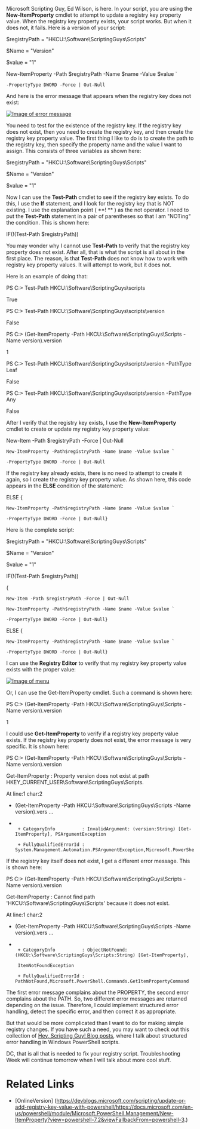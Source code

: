Microsoft Scripting Guy, Ed Wilson, is here. In your script, you are using the **New-ItemProperty** cmdlet to attempt to update a registry key property value. When the registry key property exists, your script works. But when it does not, it fails. Here is a version of your script:

$registryPath = "HKCU:\Software\ScriptingGuys\Scripts"

$Name = "Version"

$value = "1"

New-ItemProperty -Path $registryPath -Name $name -Value $value `

    -PropertyType DWORD -Force | Out-Null

And here is the error message that appears when the registry key does not exist:

[![Image of error message](https://devblogs.microsoft.com/wp-content/uploads/sites/29/2019/02/hsg-4-2-15-01.png "Image of error message")](https://devblogs.microsoft.com/wp-content/uploads/sites/29/2019/02/hsg-4-2-15-01.png)

You need to test for the existence of the registry key. If the registry key does not exist, then you need to create the registry key, and then create the registry key property value. The first thing I like to do is to create the path to the registry key, then specify the property name and the value I want to assign. This consists of three variables as shown here:

$registryPath = "HKCU:\Software\ScriptingGuys\Scripts"

$Name = "Version"

$value = "1"

Now I can use the **Test-Path** cmdlet to see if the registry key exists. To do this, I use the **If** statement, and I look for the registry key that is NOT existing. I use the explanation point (  **! ** ) as the not operator. I need to put the **Test-Path** statement in a pair of parentheses so that I am "NOTing" the condition. This is shown here:

IF(!(Test-Path $registryPath))

You may wonder why I cannot use **Test-Path** to verify that the registry key property does not exist. After all, that is what the script is all about in the first place. The reason, is that **Test-Path** does not know how to work with registry key property values. It will attempt to work, but it does not.

Here is an example of doing that:

PS C:\> Test-Path HKCU:\Software\ScriptingGuys\scripts

True

PS C:\> Test-Path HKCU:\Software\ScriptingGuys\scripts\version

False

PS C:\> (Get-ItemProperty -Path HKCU:\Software\ScriptingGuys\Scripts -Name version).version

1

PS C:\> Test-Path HKCU:\Software\ScriptingGuys\scripts\version -PathType Leaf

False

PS C:\> Test-Path HKCU:\Software\ScriptingGuys\scripts\version -PathType Any

False

After I verify that the registry key exists, I use the **New-ItemProperty** cmdlet to create or update my registry key property value:

New-Item -Path $registryPath -Force | Out-Null

    New-ItemProperty -Path$registryPath -Name $name -Value $value `

    -PropertyType DWORD -Force | Out-Null

If the registry key already exists, there is no need to attempt to create it again, so I create the registry key property value. As shown here, this code appears in the **ELSE** condition of the statement:

ELSE {

    New-ItemProperty -Path$registryPath -Name $name -Value $value `

    -PropertyType DWORD -Force | Out-Null}

Here is the complete script:

$registryPath = "HKCU:\Software\ScriptingGuys\Scripts"

$Name = "Version"

$value = "1"

IF(!(Test-Path $registryPath))

  {

    New-Item -Path $registryPath -Force | Out-Null

    New-ItemProperty -Path$registryPath -Name $name -Value $value `

    -PropertyType DWORD -Force | Out-Null}

 ELSE {

    New-ItemProperty -Path$registryPath -Name $name -Value $value `

    -PropertyType DWORD -Force | Out-Null}

I can use the **Registry Editor** to verify that my registry key property value exists with the proper value:

[![Image of menu](https://devblogs.microsoft.com/wp-content/uploads/sites/29/2019/02/hsg-4-2-15-02.png "Image of menu")](https://devblogs.microsoft.com/wp-content/uploads/sites/29/2019/02/hsg-4-2-15-02.png)

Or, I can use the Get-ItemProperty cmdlet. Such a command is shown here:

PS C:\> (Get-ItemProperty -Path HKCU:\Software\ScriptingGuys\Scripts -Name version).version

1

I could use **Get-ItemProperty** to verify if a registry key property value exists. If the registry key property does not exist, the error message is very specific. It is shown here:

PS C:\> (Get-ItemProperty -Path HKCU:\Software\ScriptingGuys\Scripts -Name version).version

Get-ItemProperty : Property version does not exist at path HKEY_CURRENT_USER\Software\ScriptingGuys\Scripts.

At line:1 char:2

+ (Get-ItemProperty -Path HKCU:\Software\ScriptingGuys\Scripts -Name version).vers …
+ ```

   + CategoryInfo          : InvalidArgument: (version:String) [Get-ItemProperty], PSArgumentException

   + FullyQualifiedErrorId : System.Management.Automation.PSArgumentException,Microsoft.PowerShell.Commands.GetItemPropertyCommand

  ```

If the registry key itself does not exist, I get a different error message. This is shown here:

PS C:\> (Get-ItemProperty -Path HKCU:\Software\ScriptingGuys\Scripts -Name version).version

Get-ItemProperty : Cannot find path 'HKCU:\Software\ScriptingGuys\Scripts' because it does not exist.

At line:1 char:2

+ (Get-ItemProperty -Path HKCU:\Software\ScriptingGuys\Scripts -Name version).vers …
+ ```

   + CategoryInfo          : ObjectNotFound: (HKCU:\Software\ScriptingGuys\Scripts:String) [Get-ItemProperty],

   ItemNotFoundException

   + FullyQualifiedErrorId : PathNotFound,Microsoft.PowerShell.Commands.GetItemPropertyCommand

  ```

The first error message complains about the PROPERTY, the second error complains about the PATH. So, two different error messages are returned depending on the issue. Therefore, I could implement structured error handling, detect the specific error, and then correct it as appropriate.

But that would be more complicated than I want to do for making simple registry changes. If you have such a need, you may want to check out this collection of [Hey, Scripting Guy! Blog posts](https://social.technet.microsoft.com/Search/en-US?query=structured%20error%20handling&rn=Hey,%20Scripting%20Guy!%20Blog&rq=site:blogs.technet.com/b/heyscriptingguy/&beta=0&ac=5), where I talk about structured error handling in Windows PowerShell scripts.

DC, that is all that is needed to fix your registry script. Troubleshooting Week will continue tomorrow when I will talk about more cool stuff.

# Related Links

* [OnlineVersion] (https://devblogs.microsoft.com/scripting/update-or-add-registry-key-value-with-powershell/https://docs.microsoft.com/en-us/powershell/module/Microsoft.PowerShell.Management/New-ItemProperty?view=powershell-7.2&viewFallbackFrom=powershell-3.)

